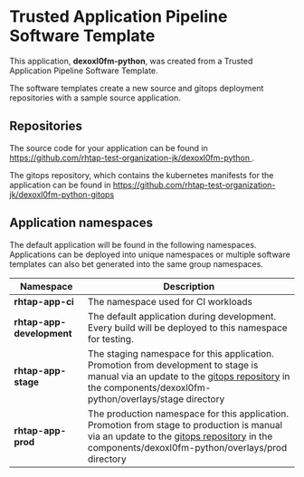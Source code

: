 # Trusted Application Pipeline Software Template

This application, **dexoxl0fm-python**, was created from a Trusted Application Pipeline Software Template.

The software templates create a new source and gitops deployment repositories with a sample source application. 

## Repositories

The source code for your application can be found in [https://github.com/rhtap-test-organization-jk/dexoxl0fm-python ](https://github.com/rhtap-test-organization-jk/dexoxl0fm-python ).
 
The gitops repository, which contains the kubernetes manifests for the application can be found in 
[https://github.com/rhtap-test-organization-jk/dexoxl0fm-python-gitops ](https://github.com/rhtap-test-organization-jk/dexoxl0fm-python-gitops ) 

## Application namespaces 

The default application will be found in the following namespaces. Applications can be deployed into unique namespaces or multiple software templates can also bet generated into the same group namespaces.  

|  Namespace   |  Description   |  
| -------- | -------- |
| **rhtap-app-ci** | The namespace used for CI workloads |
| **rhtap-app-development** | The default application during development. Every build will be deployed to this namespace for testing. |
| **rhtap-app-stage** | The staging namespace for this application. Promotion from development to stage is manual via an update to the [gitops repository](https://github.com/rhtap-test-organization-jk/dexoxl0fm-python-gitops ) in the components/dexoxl0fm-python/overlays/stage directory |
| **rhtap-app-prod** | The production namespace for this application. Promotion from stage to production is manual via an update to the [gitops repository](https://github.com/rhtap-test-organization-jk/dexoxl0fm-python-gitops ) in the components/dexoxl0fm-python/overlays/prod directory |